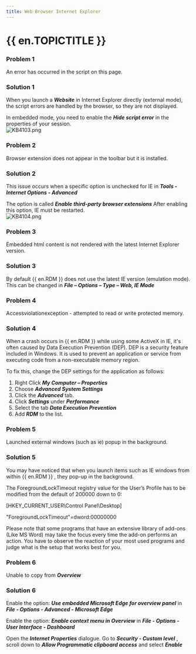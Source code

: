```yaml
---
title: Web Browser Internet Explorer
---
```

# {{ en.TOPICTITLE }}
### Problem 1
An error has occurred in the script on this page.
### Solution 1
When you launch a ***Website*** in Internet Explorer directly (external mode), the script errors are handled by the browser, so they are not displayed.  

In embedded mode, you need to enable the ***Hide script error*** in the properties of your session.  
![KB4103.png](/img/en/kb/KB4103.png)
### Problem 2
Browser extension does not appear in the toolbar but it is installed.
### Solution 2
This issue occurs when a specific option is unchecked for IE in ***Tools - Internet Options - Advanced***  

The option is called ***Enable third-party browser extensions*** After enabling this option, IE must be restarted.  
![KB4104.png](/img/en/kb/KB4104.png)
### Problem 3
Embedded html content is not rendered with the latest Internet Explorer version.
### Solution 3
By default {{ en.RDM }} does not use the latest IE version (emulation mode). This can be changed in ***File – Options – Type – Web, IE Mode***
### Problem 4
Accessviolationexception - attempted to read or write protected memory.
### Solution 4
When a crash occurs in {{ en.RDM }} while using some ActiveX in IE, it&apos;s often caused by Data Execution Prevention (DEP). DEP is a security feature included in Windows. It is used to prevent an application or service from executing code from a non-executable memory region.  

To fix this, change the DEP settings for the application as follows:  

1. Right Click ***My Computer – Properties***
1. Choose ***Advanced System Settings***
1. Click the ***Advanced*** tab.
1. Click ***Settings*** under ***Performance***
1. Select the tab ***Data Execution Prevention***
1. Add ***RDM*** to the list.
### Problem 5
Launched external windows (such as ie) popup in the background.
### Solution 5
You may have noticed that when you launch items such as IE windows from within {{ en.RDM }} , they pop-up in the background.  

The ForegroundLockTimeout registry value for the User’s Profile has to be modified from the default of 200000 down to 0:  

[HKEY_CURRENT_USER\Control Panel\Desktop]  

&quot;ForegroundLockTimeout&quot;=dword:00000000  

Please note that some programs that have an extensive library of add-ons (Like MS Word) may take the focus every time the add-on performs an action. You have to observe the reaction of your most used programs and judge what is the setup that works best for you.
### Problem 6
Unable to copy from ***Overview***
### Solution 6
Enable the option: ***Use embedded Microsoft Edge for overview panel*** in ***File - Options - Advanced - Microsoft Edge***  

Enable the option: ***Enable context menu in Overview*** in ***File - Options - User Interface - Dashboard***  

Open the ***Internet Properties*** dialogue. Go to ***Security - Custom level*** , scroll down to ***Allow Programmatic clipboard access*** and select ***Enable***
